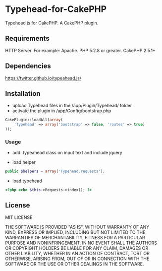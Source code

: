 # Typehead-for-CakePHP
Typehead.js for CakePHP. A CakePHP plugin.

<h2>Requirements</h2>

HTTP Server. For example: Apache.
PHP 5.2.8 or greater.
CakePHP 2.5.1+

<h2>Dependencies</h2>

https://twitter.github.io/typeahead.js/

<h2>Installation</h2>

- upload Typehead files in the /app/Plugin/Typehead/ folder
- activate the plugin in /app/Config/bootstrap.php

```php
CakePlugin::loadAll(array(
    'Typehead' => array('bootstrap' => false, 'routes' => true)
));
```

<h3>Usage</h3>

- add .typeahead class on input text and include jquery

- load helper

```php
public $helpers = array('Typehead.requests');
```

- load typehead

```php
<?php echo $this->Requests->index(); ?>
```

<h2>License</h2>

MIT LICENSE

THE SOFTWARE IS PROVIDED "AS IS", WITHOUT WARRANTY OF ANY KIND, EXPRESS OR
IMPLIED, INCLUDING BUT NOT LIMITED TO THE WARRANTIES OF MERCHANTABILITY,
FITNESS FOR A PARTICULAR PURPOSE AND NONINFRINGEMENT. IN NO EVENT SHALL THE
AUTHORS OR COPYRIGHT HOLDERS BE LIABLE FOR ANY CLAIM, DAMAGES OR OTHER
LIABILITY, WHETHER IN AN ACTION OF CONTRACT, TORT OR OTHERWISE, ARISING FROM,
OUT OF OR IN CONNECTION WITH THE SOFTWARE OR THE USE OR OTHER DEALINGS IN THE
SOFTWARE.

